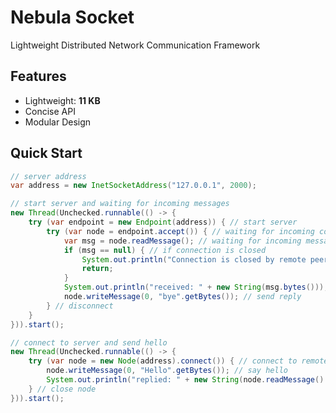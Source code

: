 Nebula Socket
=============

Lightweight Distributed Network Communication Framework


Features
--------

* Lightweight: **11 KB**
* Concise API
* Modular Design


Quick Start
-----------

```java
// server address
var address = new InetSocketAddress("127.0.0.1", 2000);

// start server and waiting for incoming messages
new Thread(Unchecked.runnable(() -> {
    try (var endpoint = new Endpoint(address)) { // start server
        try (var node = endpoint.accept()) { // waiting for incoming connection...
            var msg = node.readMessage(); // waiting for incoming message...
            if (msg == null) { // if connection is closed
                System.out.println("Connection is closed by remote peer.");
                return;
            }
            System.out.println("received: " + new String(msg.bytes())); // print decoded message
            node.writeMessage(0, "bye".getBytes()); // send reply
        } // disconnect
    }
})).start();

// connect to server and send hello
new Thread(Unchecked.runnable(() -> {
    try (var node = new Node(address).connect()) { // connect to remote node
        node.writeMessage(0, "Hello".getBytes()); // say hello
        System.out.println("replied: " + new String(node.readMessage().bytes())); //  print decoded message
    } // close node
})).start();
```
